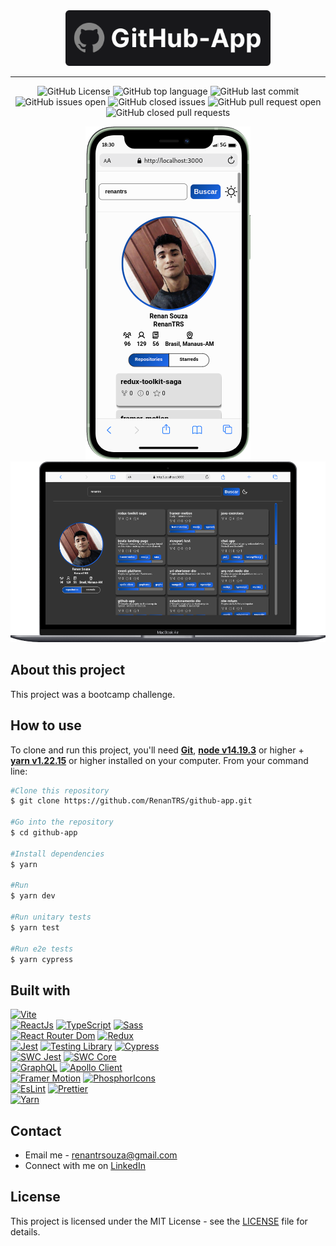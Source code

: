 <div align="center">
    <img src="./design/img/logo-readme.svg" alt="Logo bootcamp spread" width="65%">
</div>
<hr>

<p align="center">
  <img src="https://img.shields.io/github/license/renantrs/github-app?style=for-the-badge" alt="GitHub License" />
  <img src="https://img.shields.io/github/languages/top/renantrs/github-app?style=for-the-badge" alt="GitHub top language" />
  <img src="https://img.shields.io/github/last-commit/renantrs/github-app?style=for-the-badge&color=blue" alt="GitHub last commit" />
  <img src="https://img.shields.io/github/issues/renantrs/github-app?style=for-the-badge&color=orange" alt="GitHub issues open" />
  <img src="https://img.shields.io/github/issues-closed/renantrs/github-app?style=for-the-badge&color=green" alt="GitHub closed issues" />
  <img src="https://img.shields.io/github/issues-pr/renantrs/github-app?style=for-the-badge&color=orange" alt="GitHub pull request open" />
  <img src="https://img.shields.io/github/issues-pr-closed/renantrs/github-app?style=for-the-badge&color=green" alt="GitHub closed pull requests" />
</p>

<p align="center">
    <img src="./design/img/mobile.png" alt="Demo on phone" />
    <img src="./design/img/desktop.png" alt="Demo on desktop" />
</p>

## About this project

This project was a bootcamp challenge.

## How to use

To clone and run this project, you'll need **[Git](https://git-scm.com)**, **[node v14.19.3]()** or higher + **[yarn v1.22.15](https://yarnpkg.com)** or higher installed on your computer. From your command line:

```bash
#Clone this repository
$ git clone https://github.com/RenanTRS/github-app.git

#Go into the repository
$ cd github-app

#Install dependencies
$ yarn

#Run
$ yarn dev

#Run unitary tests
$ yarn test

#Run e2e tests
$ yarn cypress
```

## Built with

[![Vite](https://img.shields.io/badge/Vite-gray?style=for-the-badge&logo=vite)](https://vitejs.dev/guide/#scaffolding-your-first-vite-project)  
[![ReactJs](https://img.shields.io/badge/ReactJs-darkblue?style=for-the-badge&logo=react)](https://reactjs.org/)
[![TypeScript](https://img.shields.io/badge/Typescript-darkblue?style=for-the-badge&logo=typescript)](https://www.typescriptlang.org/)
[![Sass](https://img.shields.io/badge/Sass-gray?style=for-the-badge&logo=sass)](https://sass-lang.com/)  
[![React Router Dom](https://img.shields.io/badge/React%20Router%20Dom-2D2D2D?style=for-the-badge&logo=reactrouter)](https://v5.reactrouter.com/web/guides/quick-start)
[![Redux](https://img.shields.io/badge/redux-764abc?style=for-the-badge&logo=redux)](https://redux.js.org/)  
[![Jest](https://img.shields.io/badge/Jest-c21325?style=for-the-badge&logo=jest)](https://jestjs.io/)
[![Testing Library](https://img.shields.io/badge/Testing%20Library-gray?style=for-the-badge&logo=testinglibrary)](https://testing-library.com/)
[![Cypress](https://img.shields.io/badge/cypress-04C38E?style=for-the-badge&logo=cypress)](https://www.cypress.io/)  
[![SWC Jest](https://img.shields.io/badge/SWC%20Jest-gray?style=for-the-badge&logo=swc)](https://swc.rs/docs/usage/jest)
[![SWC Core](https://img.shields.io/badge/SWC%20Core-gray?style=for-the-badge&logo=swc)](https://swc.rs/docs/usage/core)  
[![GraphQL](https://img.shields.io/badge/GraphQl-e10098?style=for-the-badge&logo=graphql)](https://graphql.org/)
[![Apollo Client](https://img.shields.io/badge/Apollo-3f20ba?style=for-the-badge&logo=apollographql)](https://www.apollographql.com/)  
[![Framer Motion](https://img.shields.io/badge/Framer%20Motion-b1f?style=for-the-badge&logo=framer)](https://www.framer.com/motion/)
[![PhosphorIcons](https://img.shields.io/badge/Phosphor%20Icons-ffd76a?style=for-the-badge&logo=phosphoricons)](https://phosphoricons.com/)  
[![EsLint](https://img.shields.io/badge/EsLint-4b32c3?style=for-the-badge&logo=eslint)](https://eslint.org/)
[![Prettier](https://img.shields.io/badge/Prettier-gray?style=for-the-badge&logo=prettier)](https://prettier.io/)  
[![Yarn](https://img.shields.io/badge/Yarn-darkblue?style=for-the-badge&logo=yarn)](https://yarnpkg.com/)

## Contact

- Email me - renantrsouza@gmail.com
- Connect with me on [LinkedIn](https://www.linkedin.com/in/renantrsouza/)

## License

This project is licensed under the MIT License - see the [LICENSE](https://github.com/renantrs/github-app/blob/main/LICENSE) file for details.
